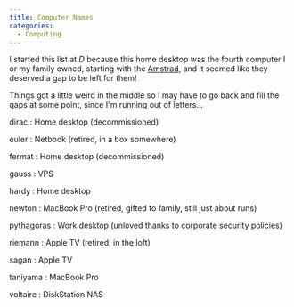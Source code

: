 ```yaml
---
title: Computer Names
categories:
  - Computing
---
```


I started this list at _D_ because this home desktop was the fourth computer I or my family owned, starting with the [Amstrad](/interests/computing/), and it seemed like they deserved a gap to be left for them!

Things got a little weird in the middle so I may have to go back and fill the gaps at some point, since I'm running out of letters...

dirac
:    Home desktop (decommissioned)

euler
:    Netbook (retired, in a box somewhere)

fermat
:    Home desktop (decommissioned)

gauss
:    VPS

hardy
:    Home desktop

newton
:    MacBook Pro (retired, gifted to family, still just about runs)

pythagoras
:    Work desktop (unloved thanks to corporate security policies)

riemann
:    Apple TV (retired, in the loft)

sagan
:    Apple TV

taniyama
:    MacBook Pro

voltaire
:    DiskStation NAS
